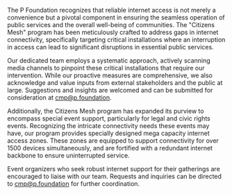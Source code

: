 The P Foundation recognizes that reliable internet access is not merely a convenience but a pivotal component in ensuring the seamless operation of public services and the overall well-being of communities. The "Citizens Mesh" program has been meticulously crafted to address gaps in internet connectivity, specifically targeting critical installations where an interruption in access can lead to significant disruptions in essential public services.

Our dedicated team employs a systematic approach, actively scanning media channels to pinpoint these critical installations that require our intervention. While our proactive measures are comprehensive, we also acknowledge and value inputs from external stakeholders and the public at large. Suggestions and insights are welcomed and can be submitted for consideration at cmp@p.foundation.

Additionally, the Citizens Mesh program has expanded its purview to encompass special event support, particularly for legal and civic rights events. Recognizing the intricate connectivity needs these events may have, our program provides specially designed mega capacity internet access zones. These zones are equipped to support connectivity for over 1500 devices simultaneously, and are fortified with a redundant internet backbone to ensure uninterrupted service.

Event organizers who seek robust internet support for their gatherings are encouraged to liaise with our team. Requests and inquiries can be directed to cmp@p.foundation for further coordination.
